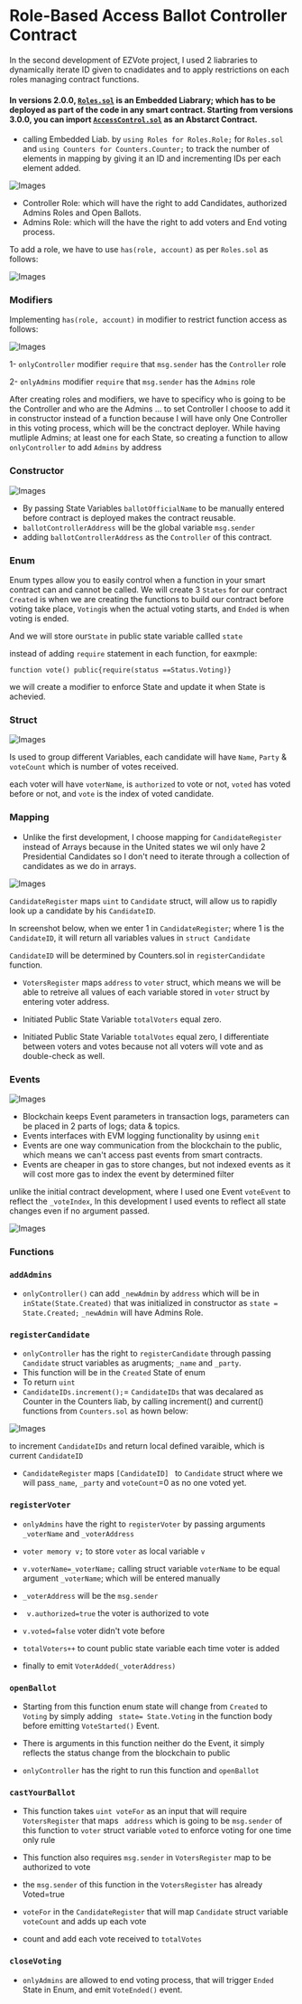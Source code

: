 #  Role-Based Access Ballot Controller Contract

In the second development of EZVote project, I used 2 liabraries to dynamically iterate ID given to cnadidates and to apply restrictions on each roles managing contract functions.

#### In versions 2.0.0, [`Roles.sol`](https://github.com/OpenZeppelin/openzeppelin-contracts/blob/release-v2.5.0/contracts/access/Roles.sol) is an Embedded Liabrary; which has to be deployed as part of the code in any smart contract. Starting from versions 3.0.0, you can import [`AccessControl.sol`](https://github.com/OpenZeppelin/openzeppelin-contracts/blob/release-v3.0.0/contracts/access/AccessControl.sol) as an Abstarct Contract.

* calling Embedded Liab. by `using Roles for Roles.Role;` for `Roles.sol` and `using Counters for Counters.Counter;` to track the number of elements in mapping by giving it an ID and incrementing IDs per each element added.

![Images](Images/1.jpg)

- Controller Role: which will have the right to add Candidates, authorized Admins Roles and Open Ballots.
- Admins Role: which will the have the right to add voters and End voting process.

To add a role, we have to use `has(role, account)` as per `Roles.sol` as follows:

![Images](Images/2.jpg)

### Modifiers

Implementing `has(role, account)` in modifier to restrict function access as follows:

![Images](Images/3.jpg)

1- `onlyController` modifier
`require` that `msg.sender` has the `Controller` role

2- `onlyAdmins` modifier
`require` that `msg.sender` has the `Admins` role


After creating roles and modifiers, we have to specificy who is going to be the Controller and who are the Admins ... to set Controller I choose to add it in constructor instead of a function because I will have only One Controller in this voting process, which will be the conctract deployer. While having mutliple Admins; at least one for each State, so creating a function to allow `onlyController` to add `Admins` by address

### Constructor

![Images](Images/4.jpg)

* By passing State Variables `ballotOfficialName` to be manually entered before contract is deployed makes the contract reusable.
* `ballotControllerAddress` will be the global variable `msg.sender`
* adding `ballotControllerAddress` as the `Controller` of this contract.


### Enum
Enum types allow you to easily control when a function in your smart contract can and cannot be called.  We will create 3 `States` for our contract `Created` is when we are creating the functions to build our contract before voting take place, `Voting`is when the actual voting starts, and `Ended` is when voting is ended. 

And we will store our`State` in public state variable callled `state`

instead of adding `require` statement in each function, for eaxmple:

    function vote() public{require(status ==Status.Voting)}

we will create a modifier to enforce State and update it when State is achevied.

### Struct

![Images](Images/5.jpg)

Is used to group different Variables, each candidate will have `Name`, `Party` & `voteCount` which is number of votes received.

each voter will have `voterName`, is `authorized` to vote or not, `voted` has voted before or not, and `vote` is the index of voted candidate.

### Mapping

* Unlike the first development, I choose mapping for `CandidateRegister` instead of Arrays because in the United states we wil only have 2 Presidential Candidates so I don't need to iterate through a collection of candidates as we do in arrays.

![Images](Images/6.jpg)

`CandidateRegister` maps `uint` to `Candidate` struct, will allow us to rapidly look up a candidate by his  `CandidateID`.

In screenshot below, when we enter 1 in `CandidateRegister`; where 1 is the `CandidateID`, it will return all variables values in `struct Candidate`

`CandidateID` will be determined by Counters.sol in `registerCandidate` function.


* `VotersRegister` maps `address` to `voter` struct, which means we will be able to retreive all values of each variable stored in `voter` struct by entering voter address.

* Initiated Public State Variable `totalVoters` equal zero.
* Initiated Public State Variable `totalVotes` equal zero, I differentiate between voters and votes because not all voters will vote and as double-check as well.

### Events

![Images](Images/7.jpg)

* Blockchain keeps Event parameters in transaction logs, parameters can be placed in 2 parts of logs; data & topics. 
* Events interfaces with EVM logging functionality by usinng `emit`
* Events are one way communication from the  blockchain to the public, which means we can't access past events from smart contracts.
* Events are cheaper in gas to store changes, but not indexed events as it will cost more gas to index the event by determined filter

unlike the initial contract development, where I used one Event `voteEvent` to reflect the `_voteIndex`, In this development I used events to reflect all state changes even if no argument passed.

![Images](Images/I.jpg)


### Functions

### `addAdmins`
* `onlyController()` can add `_newAdmin` by `address` which will be in  `inState(State.Created)` that was initialized in constructor as `state = State.Created;`  `_newAdmin` will have Admins Role.


### `registerCandidate`
* `onlyController` has the right to `registerCandidate` through passing `Candidate` struct variables as arugments; `_name` and `_party`. 
* This function will be in the `Created` State of enum
* To return `uint`
*  `CandidateIDs.increment();`= `CandidateIDs` that was decalared as Counter in the Counters liab, by calling increment() and current() functions from `Counters.sol` as hown below:


![Images](Images/J.jpg)


to increment `CandidateIDs` and return local defined varaible, which is current `CandidateID`

* `CandidateRegister` maps `[CandidateID] ` to `Candidate` struct where we will pass`_name`,    `_party` and `voteCount`=0 as no one voted yet.



### `registerVoter`

* `onlyAdmins` have the right to `registerVoter` by passing arguments ` _voterName` and `_voterAddress`

* `voter memory v;` to store `voter` as local variable `v`
* `v.voterName=_voterName;` calling struct variable `voterName` to be equal argument `_voterName`; which will be entered manually
* `_voterAddress` will be the `msg.sender`
* ` v.authorized=true` the voter is authorized to vote
* `v.voted=false` voter didn't vote before
* `totalVoters++` to count public state variable each time voter is added
* finally to  emit `VoterAdded(_voterAddress)`


### `openBallot`


* Starting from this function enum state will change from `Created` to `Voting` by simply adding  ` state= State.Voting` in the function body before emitting `VoteStarted()` Event.
  
* There is arguments in this function neither do the Event, it simply reflects the status change from the blockchain to public
  
* `onlyController` has the right to run this function and `openBallot`

### `castYourBallot`
* This function takes `uint voteFor` as an input that will require `VotersRegister` that maps ` address` which is going to be `msg.sender` of this function to `voter` struct variable `voted` to enforce voting for one time only rule

* This function also requires `msg.sender` in `VotersRegister` map to be authorized to vote
  
* the `msg.sender` of this function in the `VotersRegister` has already Voted=true
  
* `voteFor` in the `CandidateRegister` that will map `Candidate` struct variable `voteCount` and adds up each vote
* count and add each vote received to `totalVotes` 

### `closeVoting`
* `onlyAdmins` are allowed to end voting process, that will trigger `Ended` State in Enum, and emit `VoteEnded()` event.